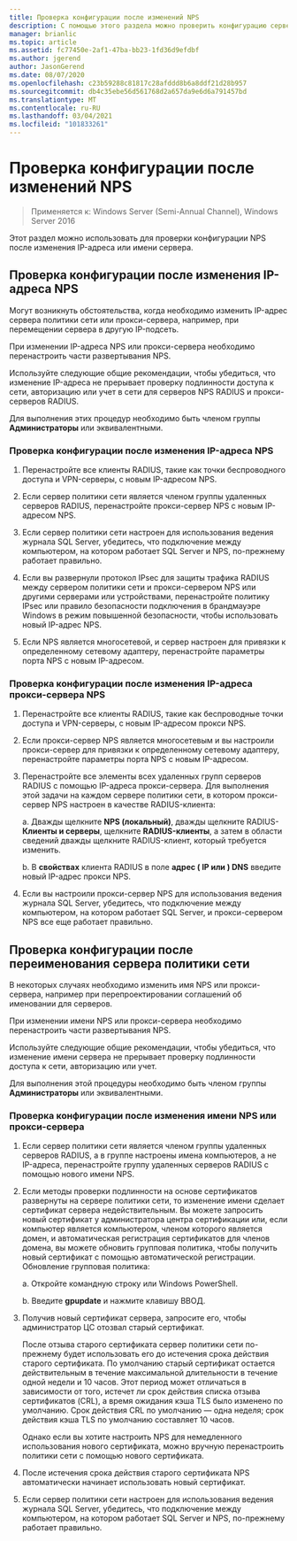 ```yaml
---
title: Проверка конфигурации после изменений NPS
description: С помощью этого раздела можно проверить конфигурацию сервера политики сети Windows Server 2016 после изменения IP-адреса или имени сервера.
manager: brianlic
ms.topic: article
ms.assetid: fc77450e-2af1-47ba-bb23-1fd36d9efdbf
ms.author: jgerend
author: JasonGerend
ms.date: 08/07/2020
ms.openlocfilehash: c23b59288c81817c28afddd8b6a8ddf21d28b957
ms.sourcegitcommit: db4c35ebe56d561768d2a657da9e6d6a791457bd
ms.translationtype: MT
ms.contentlocale: ru-RU
ms.lasthandoff: 03/04/2021
ms.locfileid: "101833261"
---
```

# <a name="verify-configuration-after-nps-changes"></a>Проверка конфигурации после изменений NPS

>Применяется к: Windows Server (Semi-Annual Channel), Windows Server 2016

Этот раздел можно использовать для проверки конфигурации NPS после изменения IP-адреса или имени сервера.

## <a name="verify-configuration-after-an-nps-ip-address-change"></a>Проверка конфигурации после изменения IP-адреса NPS

Могут возникнуть обстоятельства, когда необходимо изменить IP-адрес сервера политики сети или прокси-сервера, например, при перемещении сервера в другую IP-подсеть.

При изменении IP-адреса NPS или прокси-сервера необходимо перенастроить части развертывания NPS.

Используйте следующие общие рекомендации, чтобы убедиться, что изменение IP-адреса не прерывает проверку подлинности доступа к сети, авторизацию или учет в сети для серверов NPS RADIUS и прокси-серверов RADIUS.

Для выполнения этих процедур необходимо быть членом группы **Администраторы** или эквивалентными.

### <a name="to-verify-configuration-after-an-nps-ip-address-change"></a>Проверка конфигурации после изменения IP-адреса NPS

1. Перенастройте все клиенты RADIUS, такие как точки беспроводного доступа и VPN-серверы, с новым IP-адресом NPS.

2. Если сервер политики сети является членом группы удаленных серверов RADIUS, перенастройте прокси-сервер NPS с новым IP-адресом NPS.

3. Если сервер политики сети настроен для использования ведения журнала SQL Server, убедитесь, что подключение между компьютером, на котором работает SQL Server и NPS, по-прежнему работает правильно.

4. Если вы развернули протокол IPsec для защиты трафика RADIUS между сервером политики сети и прокси-сервером NPS или другими серверами или устройствами, перенастройте политику IPsec или правило безопасности подключения в брандмауэре Windows в режим повышенной безопасности, чтобы использовать новый IP-адрес NPS.

5. Если NPS является многосетевой, и сервер настроен для привязки к определенному сетевому адаптеру, перенастройте параметры порта NPS с новым IP-адресом.

### <a name="to-verify-configuration-after-an-nps-proxy-ip-address-change"></a>Проверка конфигурации после изменения IP-адреса прокси-сервера NPS

1. Перенастройте все клиенты RADIUS, такие как беспроводные точки доступа и VPN-серверы, с новым IP-адресом прокси NPS.

2. Если прокси-сервер NPS является многосетевым и вы настроили прокси-сервер для привязки к определенному сетевому адаптеру, перенастройте параметры порта NPS с новым IP-адресом.

3. Перенастройте все элементы всех удаленных групп серверов RADIUS с помощью IP-адреса прокси-сервера. Для выполнения этой задачи на каждом сервере политики сети, в котором прокси-сервер NPS настроен в качестве RADIUS-клиента:

    а. Дважды щелкните **NPS (локальный)**, дважды щелкните RADIUS- **Клиенты и серверы**, щелкните **RADIUS-клиенты**, а затем в области сведений дважды щелкните RADIUS-клиент, который требуется изменить.

    b. В **свойствах** клиента RADIUS в поле **адрес \( IP или \) DNS** введите новый IP-адрес прокси NPS.

4. Если вы настроили прокси-сервер NPS для использования ведения журнала SQL Server, убедитесь, что подключение между компьютером, на котором работает SQL Server, и прокси-сервером NPS все еще работает правильно.

## <a name="verify-configuration-after-renaming-an-nps"></a>Проверка конфигурации после переименования сервера политики сети

В некоторых случаях необходимо изменить имя NPS или прокси-сервера, например при перепроектировании соглашений об именовании для серверов.

При изменении имени NPS или прокси-сервера необходимо перенастроить части развертывания NPS.

Используйте следующие общие рекомендации, чтобы убедиться, что изменение имени сервера не прерывает проверку подлинности доступа к сети, авторизацию или учет.

Для выполнения этой процедуры необходимо быть членом группы **Администраторы** или эквивалентными.

### <a name="to-verify-configuration-after-an-nps-or-proxy-name-change"></a>Проверка конфигурации после изменения имени NPS или прокси-сервера

1. Если сервер политики сети является членом группы удаленных серверов RADIUS, а в группе настроены имена компьютеров, а не IP-адреса, перенастройте группу удаленных серверов RADIUS с помощью нового имени NPS.

2. Если методы проверки подлинности на основе сертификатов развернуты на сервере политики сети, то изменение имени сделает сертификат сервера недействительным. Вы можете запросить новый сертификат у администратора центра сертификации или, если компьютер является компьютером, членом которого является домен, и автоматическая регистрация сертификатов для членов домена, вы можете обновить групповая политика, чтобы получить новый сертификат с помощью автоматической регистрации. Обновление групповая политика:

    а. Откройте командную строку или Windows PowerShell.

    b. Введите **gpupdate** и нажмите клавишу ВВОД.


3. Получив новый сертификат сервера, запросите его, чтобы администратор ЦС отозвал старый сертификат.

     После отзыва старого сертификата сервер политики сети по-прежнему будет использовать его до истечения срока действия старого сертификата. По умолчанию старый сертификат остается действительным в течение максимальной длительности в течение одной недели и 10 часов. Этот период может отличаться в зависимости от того, истечет ли срок действия списка отзыва сертификатов (CRL), а время ожидания кэша TLS было изменено по умолчанию. Срок действия CRL по умолчанию — одна неделя; срок действия кэша TLS по умолчанию составляет 10 часов.

     Однако если вы хотите настроить NPS для немедленного использования нового сертификата, можно вручную перенастроить политики сети с помощью нового сертификата.

4. После истечения срока действия старого сертификата NPS автоматически начинает использовать новый сертификат.

5. Если сервер политики сети настроен для использования ведения журнала SQL Server, убедитесь, что подключение между компьютером, на котором работает SQL Server и NPS, по-прежнему работает правильно.

